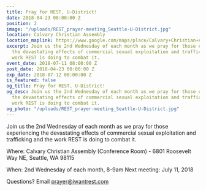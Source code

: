 ```yaml
---
title: Pray for REST, U-District!
date: 2018-04-23 08:00:00 Z
position: 2
image: "/uploads/REST_prayer-meeting_Seattle-U-District.jpg"
location: Calvary Christian Assembly
location_maplink: https://www.google.com/maps/place/Calvary+Christian+Assembly/@47.6783936,-122.3216158,17z/data=!3m1!4b1!4m5!3m4!1s0x5490146e00915ef7:0x481a216b43228bb8!8m2!3d47.67839!4d-122.3194271
excerpt: Join us the 2nd Wednesday of each month as we pray for those experiencing
  the devastating effects of commercial sexual exploitation and trafficking and the
  work REST is doing to combat it.
event_date: 2018-07-11 08:00:00 Z
post_date: 2018-04-23 00:00:00 Z
exp_date: 2018-07-12 00:00:00 Z
is_featured: false
og_title: Pray for REST, U-District!
og_desc: Join us the 2nd Wednesday of each month as we pray for those experiencing
  the devastating effects of commercial sexual exploitation and trafficking and the
  work REST is doing to combat it.
og_photo: "/uploads/REST_prayer-meeting_Seattle-U-District.jpg"
---
```


Join us the 2nd Wednesday of each month as we pray for those experiencing the devastating effects of commercial sexual exploitation and trafficking and the work REST is doing to combat it.

Where: Calvary Christian Assembly (Conference Room) - 6801 Roosevelt Way NE, Seattle, WA 98115

When: 2nd Wednesday of each month, 8-9am
Next meeting: July 11, 2018

Questions? Email [prayer@iwantrest.com](mailto:prayer@iwantrest.com)
